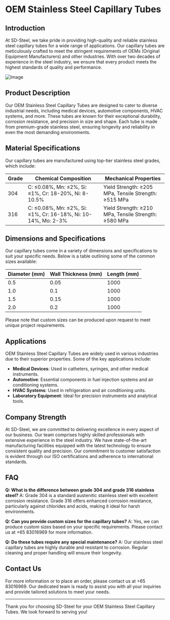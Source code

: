 # OEM Stainless Steel Capillary Tubes

## Introduction
At SD-Steel, we take pride in providing high-quality and reliable stainless steel capillary tubes for a wide range of applications. Our capillary tubes are meticulously crafted to meet the stringent requirements of OEMs (Original Equipment Manufacturers) and other industries. With over two decades of experience in the steel industry, we ensure that every product meets the highest standards of quality and performance.

![Image](https://github.com/user-attachments/assets/2567258e-e124-4816-932d-1809bd27ef0b)

## Product Description
Our OEM Stainless Steel Capillary Tubes are designed to cater to diverse industrial needs, including medical devices, automotive components, HVAC systems, and more. These tubes are known for their exceptional durability, corrosion resistance, and precision in size and shape. Each tube is made from premium-grade stainless steel, ensuring longevity and reliability in even the most demanding environments.

## Material Specifications
Our capillary tubes are manufactured using top-tier stainless steel grades, which include:

| Grade | Chemical Composition | Mechanical Properties |
|-------|----------------------|------------------------|
| 304   | C: ≤0.08%, Mn: ≤2%, Si: ≤1%, Cr: 18-20%, Ni: 8-10.5% | Yield Strength: ≥205 MPa, Tensile Strength: ≥515 MPa |
| 316   | C: ≤0.08%, Mn: ≤2%, Si: ≤1%, Cr: 16-18%, Ni: 10-14%, Mo: 2-3% | Yield Strength: ≥210 MPa, Tensile Strength: ≥580 MPa |

## Dimensions and Specifications
Our capillary tubes come in a variety of dimensions and specifications to suit your specific needs. Below is a table outlining some of the common sizes available:

| Diameter (mm) | Wall Thickness (mm) | Length (mm) |
|---------------|---------------------|-------------|
| 0.5           | 0.05                | 1000        |
| 1.0           | 0.1                 | 1000        |
| 1.5           | 0.15                | 1000        |
| 2.0           | 0.2                 | 1000        |

Please note that custom sizes can be produced upon request to meet unique project requirements.

## Applications
OEM Stainless Steel Capillary Tubes are widely used in various industries due to their superior properties. Some of the key applications include:

- **Medical Devices**: Used in catheters, syringes, and other medical instruments.
- **Automotive**: Essential components in fuel injection systems and air conditioning systems.
- **HVAC Systems**: Used in refrigeration and air conditioning units.
- **Laboratory Equipment**: Ideal for precision instruments and analytical tools.

## Company Strength
At SD-Steel, we are committed to delivering excellence in every aspect of our business. Our team comprises highly skilled professionals with extensive experience in the steel industry. We have state-of-the-art manufacturing facilities equipped with the latest technology to ensure consistent quality and precision. Our commitment to customer satisfaction is evident through our ISO certifications and adherence to international standards.

## FAQ

**Q: What is the difference between grade 304 and grade 316 stainless steel?**
A: Grade 304 is a standard austenitic stainless steel with excellent corrosion resistance. Grade 316 offers enhanced corrosion resistance, particularly against chlorides and acids, making it ideal for harsh environments.

**Q: Can you provide custom sizes for the capillary tubes?**
A: Yes, we can produce custom sizes based on your specific requirements. Please contact us at +65 83016969 for more information.

**Q: Do these tubes require any special maintenance?**
A: Our stainless steel capillary tubes are highly durable and resistant to corrosion. Regular cleaning and proper handling will ensure their longevity.

## Contact Us
For more information or to place an order, please contact us at +65 83016969. Our dedicated team is ready to assist you with all your inquiries and provide tailored solutions to meet your needs.

---

Thank you for choosing SD-Steel for your OEM Stainless Steel Capillary Tubes. We look forward to serving you!
